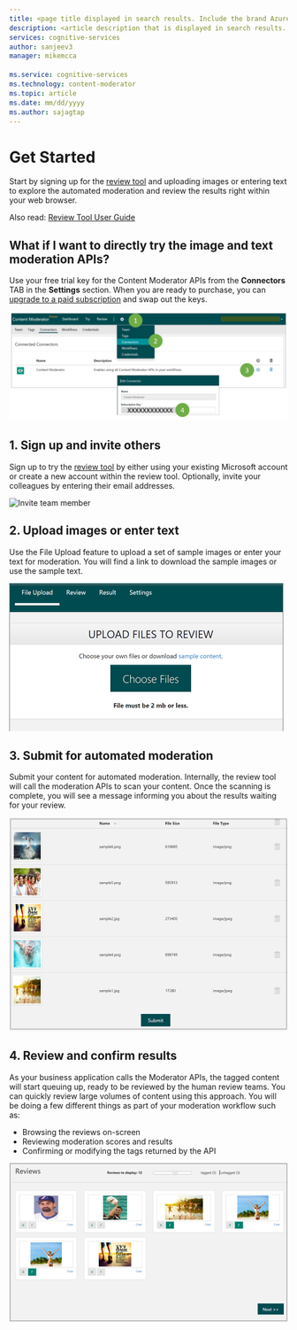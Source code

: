 ```yaml
---
title: <page title displayed in search results. Include the brand Azure. Up to 60 characters> | Microsoft Docs
description: <article description that is displayed in search results. 115 - 145 characters.>
services: cognitive-services
author: sanjeev3
manager: mikemcca

ms.service: cognitive-services
ms.technology: content-moderator
ms.topic: article
ms.date: mm/dd/yyyy
ms.author: sajagtap
---
```


# Get Started #
Start by signing up for the [review tool](http://contentmoderator.cognitive.microsoft.com/ "Content Moderator Review Tool") and uploading images or entering text to explore the automated moderation and review the results right within your web browser. 

Also read: [Review Tool User Guide](review-tool-user-guide/human-in-the-loop.md)

## What if I want to directly try the image and text moderation APIs? ##
Use your free trial key for the Content Moderator APIs from the **Connectors** TAB in the **Settings** section. When you are ready to purchase, you can [upgrade to a paid subscription](https://portal.azure.com/#create/Microsoft.CognitiveServices/apitype/ContentModerator) and swap out the keys. 

![Your Content Moderator API Key](images/Moderator-API-Key2.PNG)

## 1. Sign up and invite others ##
Sign up to try the [review tool](http://contentmoderator.cognitive.microsoft.com/ "Content Moderator Review Tool") by either using your existing Microsoft account or create a new account within the review tool. Optionally, invite your colleagues by entering their email addresses.

![Invite team member](images/QuickStart-2-small.png)

## 2. Upload images or enter text ##
Use the File Upload feature to upload a set of sample images or enter your text for moderation. You will find a link to download the sample images or use the sample text.

![Upload files](images/QuickStart-3.PNG)

## 3. Submit for automated moderation ##
Submit your content for automated moderation. Internally, the review tool will call the moderation APIs to scan your content. Once the scanning is complete, you will see a message informing you about the results waiting for your review.

![Moderate files](images/QuickStart-4.PNG)

## 4. Review and confirm results ##
As your business application calls the Moderator APIs, the tagged content will start queuing up, ready to be reviewed by the human review teams. You can quickly review large volumes of content using this approach. You will be doing a few different things as part of your moderation workflow such as:

- Browsing the reviews on-screen
- Reviewing moderation scores and results
- Confirming or modifying the tags returned by the API

![Review results](images/QuickStart-5.PNG)
